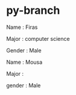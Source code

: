 # py-branch

Name : Firas

Major : computer science

Gender : Male



Name : Mousa

Major : 

gender : Male


